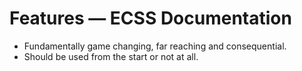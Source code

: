 # Features — ECSS Documentation

- Fundamentally game changing, far reaching and consequential.
- Should be used from the start or not at all.

